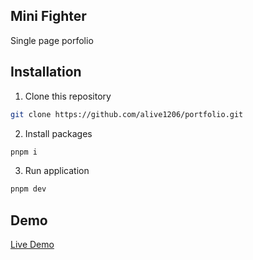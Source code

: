 ## Mini Fighter

Single page porfolio

## Installation

1. Clone this repository

```bash
git clone https://github.com/alive1206/portfolio.git
```

2. Install packages

```bash
pnpm i
```

3. Run application

```bash
pnpm dev
```

## Demo

[Live Demo]()